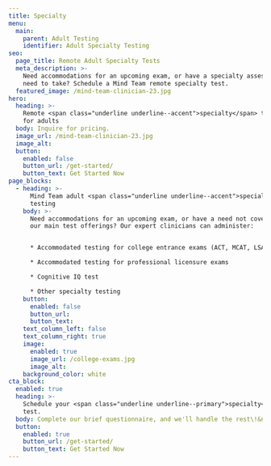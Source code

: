 ```yaml
---
title: Specialty
menu:
  main:
    parent: Adult Testing
    identifier: Adult Specialty Testing
seo:
  page_title: Remote Adult Specialty Tests
  meta_description: >-
    Need accommodations for an upcoming exam, or have a specialty assessment you
    need to take? Schedule a Mind Team remote specialty test.
  featured_image: /mind-team-clinician-23.jpg
hero:
  heading: >-
    Remote <span class="underline underline--accent">specialty</span> testing
    for adults
  body: Inquire for pricing.
  image_url: /mind-team-clinician-23.jpg
  image_alt:
  button:
    enabled: false
    button_url: /get-started/
    button_text: Get Started Now
page_blocks:
  - heading: >-
      Mind Team adult <span class="underline underline--accent">specialty</span>
      testing
    body: >-
      Need accommodations for an upcoming exam, or have a need not covered in
      our main test offerings? Our expert clinicians can administer:


      * Accommodated testing for college entrance exams (ACT, MCAT, LSAT, etc.)

      * Accommodated testing for professional licensure exams

      * Cognitive IQ test

      * Other specialty testing
    button:
      enabled: false
      button_url:
      button_text:
    text_column_left: false
    text_column_right: true
    image:
      enabled: true
      image_url: /college-exams.jpg
      image_alt:
    background_color: white
cta_block:
  enabled: true
  heading: >-
    Schedule your <span class="underline underline--primary">specialty</span>
    test.
  body: Complete our brief questionnaire, and we'll handle the rest\!&nbsp;
  button:
    enabled: true
    button_url: /get-started/
    button_text: Get Started Now
---
```

